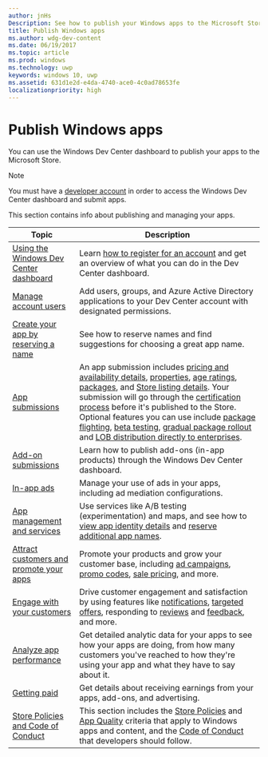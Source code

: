 ```yaml
---
author: jnHs
Description: See how to publish your Windows apps to the Microsoft Store.
title: Publish Windows apps
ms.author: wdg-dev-content
ms.date: 06/19/2017
ms.topic: article
ms.prod: windows
ms.technology: uwp
keywords: windows 10, uwp
ms.assetid: 631d1e2d-e4da-4740-ace0-4c0ad78653fe
localizationpriority: high
---
```


# Publish Windows apps

You can use the Windows Dev Center dashboard to publish your apps to the Microsoft Store. 

> [!NOTE]
> You must have a [developer account](http://go.microsoft.com/fwlink/p/?LinkId=615100) in order to access the Windows Dev Center dashboard and submit apps.

This section contains info about publishing and managing your apps.

| **Topic** | **Description** |
|-----------|-----------------|
| [Using the Windows Dev Center dashboard](using-the-windows-dev-center-dashboard.md) | Learn [how to register for an account](opening-a-developer-account.md) and get an overview of what you can do in the Dev Center dashboard. |
| [Manage account users](manage-account-users.md) | Add users, groups, and Azure Active Directory applications to your Dev Center account with designated permissions. |
| [Create your app by reserving a name](create-your-app-by-reserving-a-name.md) | See how to reserve names and find suggestions for choosing a great app name. |
| [App submissions](app-submissions.md) | An app submission includes [pricing and availability details](set-app-pricing-and-availability.md), [properties](enter-app-properties.md), [age ratings](age-ratings.md), [packages](upload-app-packages.md), and [Store listing details](create-app-store-listings.md). Your submission will go through the [certification process](the-app-certification-process.md) before it's published to the Store. Optional features you can use include [package flighting](package-flights.md), [beta testing](beta-testing-and-targeted-distribution.md), [gradual package rollout](gradual-package-rollout.md) and [LOB distribution directly to enterprises](distribute-lob-apps-to-enterprises.md). |
| [Add-on submissions](add-on-submissions.md) | Learn how to publish add-ons (in-app products) through the Windows Dev Center dashboard. |
| [In-app ads](in-app-ads.md) | Manage your use of ads in your apps, including ad mediation configurations. |
| [App management and services](app-management-and-services.md) | Use services like A/B testing (experimentation) and maps, and see how to [view app identity details](view-app-identity-details.md) and [reserve additional app names](manage-app-names.md). |
| [Attract customers and promote your apps](attract-customers-and-promote-your-apps.md) | Promote your products and grow your customer base, including [ad campaigns](create-an-ad-campaign-for-your-app.md), [promo codes](generate-promotional-codes.md), [sale pricing](put-apps-and-add-ons-on-sale.md), and more. |
| [Engage with your customers](engage-with-your-customers.md) | Drive customer engagement and satisfaction by using features like [notifications](send-push-notifications-to-your-apps-customers.md), [targeted offers](use-targeted-offers-to-maximize-engagement-and-conversions.md), responding to [reviews](respond-to-customer-reviews.md) and [feedback](respond-to-customer-feedback.md), and more. 
| [Analyze app performance](analytics.md) | Get detailed analytic data for your apps to see how your apps are doing, from how many customers you've reached to how they're using your app and what they have to say about it.|
| [Getting paid](getting-paid-apps.md) | Get details about receiving earnings from your apps, add-ons, and advertising. |
| [Store Policies and Code of Conduct](https://msdn.microsoft.com/library/windows/apps/dn764939.aspx) | This section includes the [Store Policies](https://msdn.microsoft.com/library/windows/apps/dn764944.aspx) and [App Quality](https://msdn.microsoft.com/library/windows/apps/mt652261.aspx) criteria that apply to Windows apps and content, and the [Code of Conduct](https://msdn.microsoft.com/library/windows/apps/dn764941.aspx) that developers should follow. |
 
